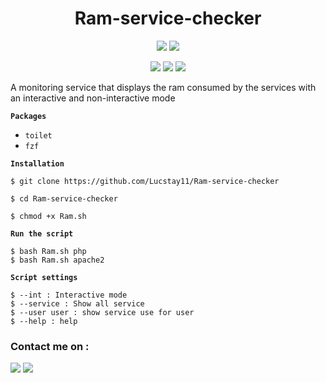 <h1 align="center">Ram-service-checker</h1>
<p align="center">
  <img src="https://img.shields.io/badge/Monitoring-info-red?style=for-the-badge">
  <img src="https://img.shields.io/badge/Linux-Service-yellow?style=for-the-badge">
 </p>
 <p align="center">
  <img src="https://img.shields.io/badge/Author-Lucstay11-cyan?style=flat-square">
  <img src="https://img.shields.io/badge/Open%20Source-Yes-cyan?style=flat-square">
  <img src="https://img.shields.io/badge/Written%20In-Bash-cyan?style=flat-square">
</p>

A monitoring service that displays the ram consumed by the services with an interactive and non-interactive mode


**`Packages`**
  
  - `toilet`
  - `fzf`

**`Installation`**

```
$ git clone https://github.com/Lucstay11/Ram-service-checker
```
```
$ cd Ram-service-checker
```
```
$ chmod +x Ram.sh
```
**`Run the script`**
```
$ bash Ram.sh php
$ bash Ram.sh apache2
```
**`Script settings`**
```
$ --int : Interactive mode
$ --service : Show all service
$ --user user : show service use for user
$ --help : help
```

### Contact me on :
<p align="left">
  <a href="https://github.com/Lucstay11" target="_blank"><img src="https://img.shields.io/badge/Github-Lucstay11-green?style=for-the-badge&logo=github"></a>
<a href="https://discord.gg/ZGfGVmaC" target="_blank"><img src="https://img.shields.io/badge/Discord-Lucstay11-mallow?style=for-the-badge&logo=discord"></a>
</p>
